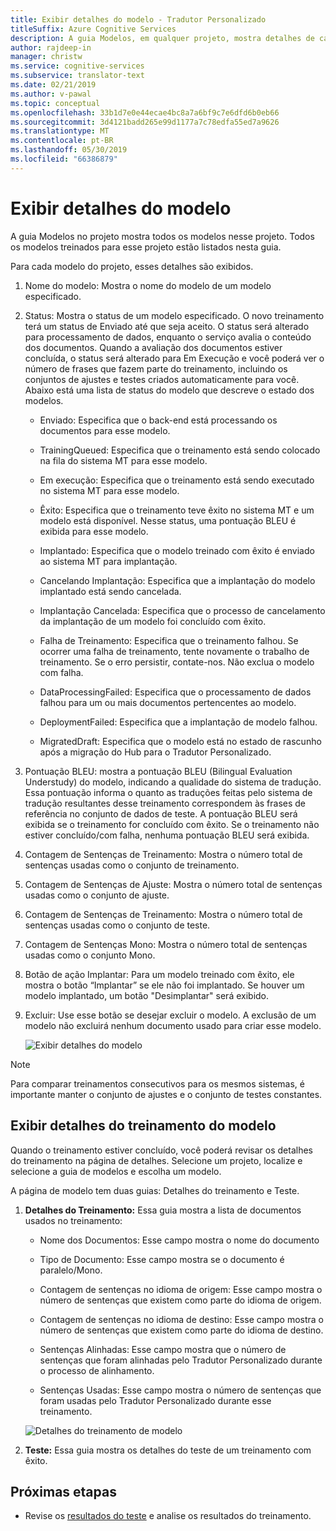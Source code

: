 ```yaml
---
title: Exibir detalhes do modelo - Tradutor Personalizado
titleSuffix: Azure Cognitive Services
description: A guia Modelos, em qualquer projeto, mostra detalhes de cada modelo como nome do modelo, status do modelo, pontuação BLEU, treinamento, ajuste, contagem de frase de teste.
author: rajdeep-in
manager: christw
ms.service: cognitive-services
ms.subservice: translator-text
ms.date: 02/21/2019
ms.author: v-pawal
ms.topic: conceptual
ms.openlocfilehash: 33b1d7e0e44ecae4bc8a7a6bf9c7e6dfd6b0eb66
ms.sourcegitcommit: 3d4121badd265e99d1177a7c78edfa55ed7a9626
ms.translationtype: MT
ms.contentlocale: pt-BR
ms.lasthandoff: 05/30/2019
ms.locfileid: "66386879"
---
```

# <a name="view-model-details"></a>Exibir detalhes do modelo

A guia Modelos no projeto mostra todos os modelos nesse projeto. Todos os modelos treinados para esse projeto estão listados nesta guia.

Para cada modelo do projeto, esses detalhes são exibidos.

1.  Nome do modelo: Mostra o nome do modelo de um modelo especificado.

2.  Status: Mostra o status de um modelo especificado. O novo treinamento terá um status de Enviado até que seja aceito. O status será alterado para processamento de dados, enquanto o serviço avalia o conteúdo dos documentos. Quando a avaliação dos documentos estiver concluída, o status será alterado para Em Execução e você poderá ver o número de frases que fazem parte do treinamento, incluindo os conjuntos de ajustes e testes criados automaticamente para você. Abaixo está uma lista de status do modelo que descreve o estado dos modelos.

    -  Enviado: Especifica que o back-end está processando os documentos para esse modelo.

    -  TrainingQueued: Especifica que o treinamento está sendo colocado na fila do sistema MT para esse modelo.

    -  Em execução: Especifica que o treinamento está sendo executado no sistema MT para esse modelo.

    -  Êxito: Especifica que o treinamento teve êxito no sistema MT e um modelo está disponível. Nesse status, uma pontuação BLEU é exibida para esse modelo.

    -  Implantado: Especifica que o modelo treinado com êxito é enviado ao sistema MT para implantação.

    -  Cancelando Implantação: Especifica que a implantação do modelo implantado está sendo cancelada.

    -  Implantação Cancelada: Especifica que o processo de cancelamento da implantação de um modelo foi concluído com êxito.

    -  Falha de Treinamento: Especifica que o treinamento falhou. Se ocorrer uma falha de treinamento, tente novamente o trabalho de treinamento. Se o erro persistir, contate-nos. Não exclua o modelo com falha.

    - DataProcessingFailed: Especifica que o processamento de dados falhou para um ou mais documentos pertencentes ao modelo.

    - DeploymentFailed: Especifica que a implantação de modelo falhou.

    - MigratedDraft: Especifica que o modelo está no estado de rascunho após a migração do Hub para o Tradutor Personalizado.

4.  Pontuação BLEU: mostra a pontuação BLEU (Bilingual Evaluation Understudy) do modelo, indicando a qualidade do sistema de tradução. Essa pontuação informa o quanto as traduções feitas pelo sistema de tradução resultantes desse treinamento correspondem às frases de referência no conjunto de dados de teste. A pontuação BLEU será exibida se o treinamento for concluído com êxito. Se o treinamento não estiver concluído/com falha, nenhuma pontuação BLEU será exibida.

5.  Contagem de Sentenças de Treinamento: Mostra o número total de sentenças usadas como o conjunto de treinamento.

6.  Contagem de Sentenças de Ajuste: Mostra o número total de sentenças usadas como o conjunto de ajuste.

7.  Contagem de Sentenças de Treinamento: Mostra o número total de sentenças usadas como o conjunto de teste.

8.  Contagem de Sentenças Mono: Mostra o número total de sentenças usadas como o conjunto Mono.

9.  Botão de ação Implantar: Para um modelo treinado com êxito, ele mostra o botão “Implantar” se ele não foi implantado. Se houver um modelo implantado, um botão "Desimplantar" será exibido.

10. Excluir: Use esse botão se desejar excluir o modelo. A exclusão de um modelo não excluirá nenhum documento usado para criar esse modelo.

    ![Exibir detalhes do modelo](media/how-to/how-to-view-model-details.png)

>[!Note]
>Para comparar treinamentos consecutivos para os mesmos sistemas, é importante manter o conjunto de ajustes e o conjunto de testes constantes.

## <a name="view-model-training-details"></a>Exibir detalhes do treinamento do modelo

Quando o treinamento estiver concluído, você poderá revisar os detalhes do treinamento na página de detalhes. Selecione um projeto, localize e selecione a guia de modelos e escolha um modelo.

A página de modelo tem duas guias: Detalhes do treinamento e Teste.

1.  **Detalhes do Treinamento:** Essa guia mostra a lista de documentos usados no treinamento:

    -  Nome dos Documentos: Esse campo mostra o nome do documento

    -  Tipo de Documento: Esse campo mostra se o documento é paralelo/Mono.

    -  Contagem de sentenças no idioma de origem: Esse campo mostra o número de sentenças que existem como parte do idioma de origem.

    -  Contagem de sentenças no idioma de destino: Esse campo mostra o número de sentenças que existem como parte do idioma de destino.

    -  Sentenças Alinhadas: Esse campo mostra que o número de sentenças que foram alinhadas pelo Tradutor Personalizado durante o processo de alinhamento.

    -  Sentenças Usadas: Esse campo mostra o número de sentenças que foram usadas pelo Tradutor Personalizado durante esse treinamento.

    ![Detalhes do treinamento de modelo](media/how-to/how-to-model-training-details.png)

2.  **Teste:** Essa guia mostra os detalhes do teste de um treinamento com êxito.

## <a name="next-steps"></a>Próximas etapas

- Revise os [resultados do teste](how-to-view-system-test-results.md) e analise os resultados do treinamento.
